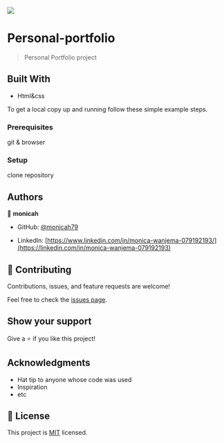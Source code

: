 ![](https://img.shields.io/badge/Microverse-blueviolet)

# Personal-portfolio

>Personal Portfolio project

## Built With

- Html&css







To get a local copy up and running follow these simple example steps.

### Prerequisites
git & browser

### Setup
clone repository

## Authors

👤 **monicah**

- GitHub: [@monicah79](https://github.com/monicah79)

- LinkedIn: [https://www.linkedin.com/in/monica-wanjema-079192193/](https://linkedin.com/in/monica-wanjema-079192193)



## 🤝 Contributing

Contributions, issues, and feature requests are welcome!

Feel free to check the [issues page](../../issues/).

## Show your support

Give a ⭐️ if you like this project!

## Acknowledgments

- Hat tip to anyone whose code was used
- Inspiration
- etc

## 📝 License

This project is [MIT](./LICENSE) licensed.


